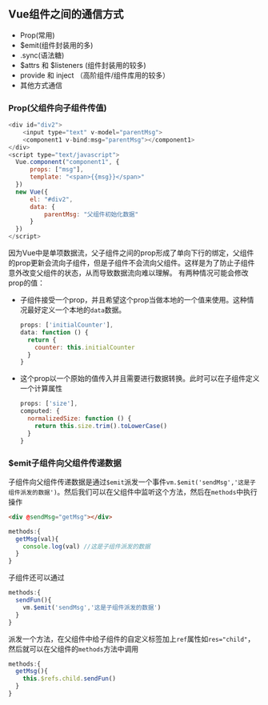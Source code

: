 ## Vue组件之间的通信方式

* Prop(常用)
* $emit(组件封装用的多)
* .sync(语法糖)
* $attrs 和 $listeners (组件封装用的较多)
* provide 和 inject （高阶组件/组件库用的较多）
* 其他方式通信

### Prop(父组件向子组件传值)
```javascript
<div id="div2">
    <input type="text" v-model="parentMsg">
    <component1 v-bind:msg="parentMsg"></component1>
</div>
<script type="text/javascript">
  Vue.component("component1", {
      props: ["msg"],
      template: "<span>{{msg}}</span>"
  })
  new Vue({
      el: "#div2",
      data: {
          parentMsg: "父组件初始化数据"
      }
  })
</script>
```
因为Vue中是单项数据流，父子组件之间的prop形成了单向下行的绑定，父组件的prop更新会流向子组件，但是子组件不会流向父组件。这样是为了防止子组件意外改变父组件的状态，从而导致数据流向难以理解。
有两种情况可能会修改prop的值：
* 子组件接受一个prop，并且希望这个prop当做本地的一个值来使用。这种情况最好定义一个本地的`data`数据。

  ```javascript
  props: ['initialCounter'],
  data: function () {
    return {
      counter: this.initialCounter
    }
  }
  ```
* 这个prop以一个原始的值传入并且需要进行数据转换。此时可以在子组件定义一个计算属性

  ```javascript
  props: ['size'],
  computed: {
    normalizedSize: function () {
      return this.size.trim().toLowerCase()
    }
  }
  ```

### $emit子组件向父组件传递数据

子组件向父组件传递数据是通过`$emit`派发一个事件`vm.$emit('sendMsg','这是子组件派发的数据')`。然后我们可以在父组件中监听这个方法，然后在`methods`中执行操作


```html
<div @sendMsg="getMsg"></div>
```
```javascript
methods:{
  getMsg(val){
    console.log(val) //这是子组件派发的数据
  }
}
```

子组件还可以通过
```javascript
methods:{
  sendFun(){
    vm.$emit('sendMsg','这是子组件派发的数据')
  }
}
```
派发一个方法，在父组件中给子组件的自定义标签加上`ref`属性如`res="child"`，然后就可以在父组件的`methods`方法中调用

```javascript
methods:{
  getMsg(){
    this.$refs.child.sendFun()
  }
}
```


